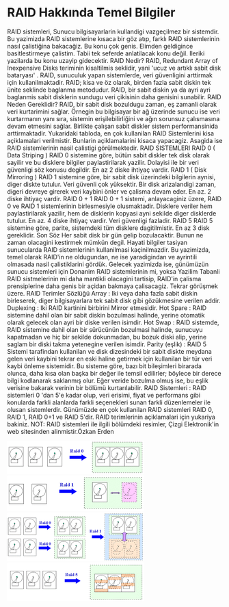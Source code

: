 # RAID Hakkında Temel Bilgiler

RAID sistemleri, Sunucu bilgisayarlarin kullandigi vazgeçilmez bir
sistemdir. Bu yazimizda RAID sistemlerine kısaca bir göz atıp, farklı
RAID sistemlerinin nasıl çalistiğina bakacağiz. Bu konu çok
genis. Elimden geldigince basitlestirmeye çalistim. Tabii tek seferde
anlatilacak konu değil. Ileriki yazilarda bu konu uzayip gidecektir.
RAID Nedir?  RAID, Redundant Array of Inexpensive Disks teriminin
kisaltilmis seklidir, yani 'ucuz ve artıklı sabit disk bataryası'
. RAID, sunuculuk yapan sistemlerde, veri güvenligini arttirmak için
kullanilmaktadir. RAID; kisa ve öz olarak, birden fazla sabit diskin
tek ünite seklinde baglanma metodudur. RAID, bir sabit diskin ya da
ayri ayri baglanmis sabit disklerin sundugu veri çikisinin daha
genisini sunabilir.  RAID Neden Gereklidir?  RAID, bir sabit disk
bozuldugu zaman, eş zamanli olarak veri kurtarimini sağlar. Örnegin bu
bilgisayar bir ağ üzerinde sunucu ise veri kurtarmanın yanı sıra,
sistemin erişilebilirliğini ve ağın sorunsuz çalısmasına devam
etmesini sağlar. Birlikte çalışan sabit diskler sistem performansinida
arttirmaktadir.  Yukaridaki tabloda, en çok kullanilan RAID
Sistemlerini kisa açiklamalari verilmistir. Bunlarin açiklamalarini
kisaca yapacagiz. Asagida ise RAID sistemlerinin nasil çalistigi
görülmektedir.  RAID SISTEMLERI RAID 0 ( Data Striping ) RAID 0
sistemine göre, bütün sabit diskler tek disk olarak sayilir ve bu
disklere bilgiler paylastirilarak yazilir. Dolayisi ile bir veri
güvenligi söz konusu degildir. En az 2 diske ihtiyaç vardir.  RAID 1 (
Disk Mirroring ) RAID 1 sistemine göre, bir sabit disk üzerindeki
bilgilerin aynisi, diger diskte tutulur. Veri güvenli çok
yüksektir. Bir disk arizalandigi zaman, digeri devreye girerek veri
kaybini önler ve çalisma devam eder. En az. 2 diske ihtiyaç vardir.
RAID 0 + 1 RAID 0 + 1 sistemi, anlayacaginiz üzere, RAID 0 ve RAID 1
sistemlerinin birlesmesiyle olusmaktadir. Disklere veriler hem
paylastirilarak yazilir, hem de disklerin kopyasi ayni sekilde diger
disklerde tutulur. En az. 4 diske ihtiyaç vardir. Veri güvenligi
fazladir.  RAID 5 RAID 5 sistemine göre, parite, sistemdeki tüm
disklere dagitilmistir. En az 3 disk gereklidir.  Son Söz Her sabit
disk bir gün gelip bozulacaktir. Bunun ne zaman olacagini kestirmek
mümkün degil. Hayati bilgiler tasiyan sunucularda RAID sistemlerinin
kullanilmasi kaçinilmazdir. Bu yazimizda, temel olarak RAID'in ne
oldugundan, ne ise yaradigindan ve ayrintili olmasada nasil
çalistiklarini gördük. Gelecek yazimizda ise, günümüzün sunucu
sistemleri için Donanim RAID sistemlerinin mi, yoksa Yazilim Tabanli
RAID sistmelerinin mi daha mantikli olacagini tartisip, RAID'in
çalisma prensiplerine daha genis bir açidan bakmaya
çalisacagiz. Tekrar görüşmek üzere.  RAID Terimler Sözlüğü Array : Iki
veya daha fazla sabit diskin birleserek, diger bilgisayarlara tek
sabit disk gibi gözükmesine verilen addir.  Duplexing : Iki RAID
kartinini birbirini Mirror etmesidir.  Hot Spare : RAID sistemine
dahil olan bir sabit diskin bozulmasi halinde, yerine otomatik olarak
gelecek olan ayri bir diske verilen isimdir.  Hot Swap : RAID
sistemde, RAID sistemine dahil olan bir sürücünün bozulmasi halinde,
sunucuyu kapatmadan ve hiç bir sekilde dokunmadan, bu bozuk diski
alip, yerine saglam bir diski takma yetenegine verilen isimdir.
Parity (eşlik) : RAID 5 Sistemi tarafindan kullanilan ve disk
dizesindeki bir sabit diskte meydana gelen veri kaybini tekrar en eski
haline getirmek için kullanilan bir tür veri kaybi önleme
sistemidir. Bu sisteme göre, bazı bit bileşimleri birarada olunca,
daha kısa olan başka bir değer ile temsil edilirler; böylece bir
derece bilgi kodlanarak saklanmış olur. Eğer veride bozulma olmuş ise,
bu eşlik verisine bakarak verinin bir bölümü kurtarılabilir.  RAID
Sistemleri : RAID sistemleri 0 'dan 5'e kadar olup, veri erisimi,
fiyat ve performans gibi konularda farkli alanlarda farkli seçenekleri
sunan farkli düzenlemeler ile olusan sistemlerdir. Günümüzde en çok
kullanilan RAID sistemleri RAID 0, RAID 1, RAID 0+1 ve RAID
5'dir. RAID terimlerinin açiklamalari için yukariya bakiniz.  NOT:
RAID sistemleri ile ilgili bölümdeki resimler, Çizgi Elektronik'in web
sitesinden alinmistir.Özkan Erden




![](RAID0.gif)
![](RAID1.gif)
![](raid01.gif)
![](raid5.gif)
